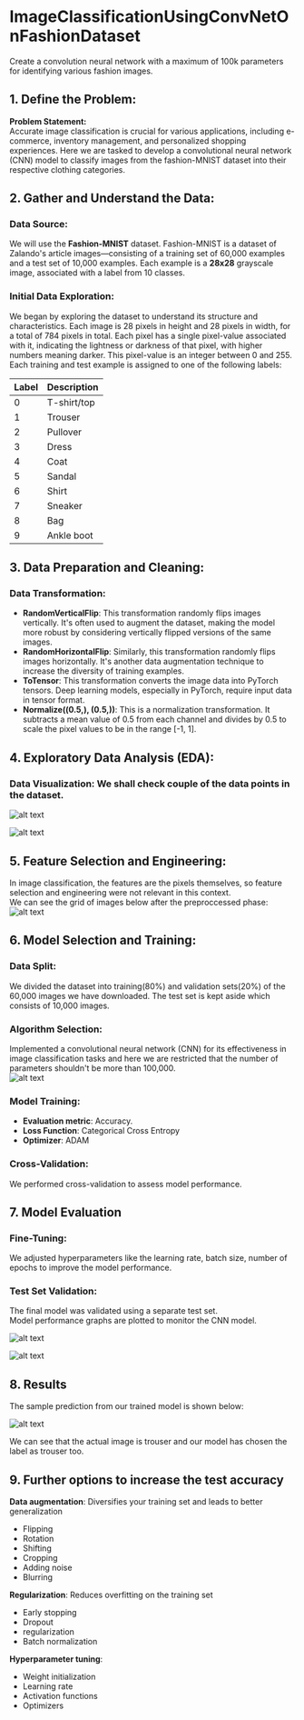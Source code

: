 # ImageClassificationUsingConvNetOnFashionDataset
Create a convolution neural network with a maximum of 100k parameters for identifying various fashion images.

## 1. Define the Problem:

**Problem Statement:**  
Accurate image classification is crucial for various applications, including e-commerce, inventory management, and personalized shopping experiences. Here we are tasked to develop a convolutional neural network (CNN) model to classify images from the fashion-MNIST dataset into their respective clothing categories.


## 2. Gather and Understand the Data:

### Data Source: 
We will use the **Fashion-MNIST** dataset. Fashion-MNIST is a dataset of Zalando's article images—consisting of a training set of 60,000 examples and a test set of 10,000 examples. Each example is a **28x28** grayscale image, associated with a label from 10 classes.

### Initial Data Exploration:  
We began by exploring the dataset to understand its structure and characteristics. Each image is 28 pixels in height and 28 pixels in width, for a total of 784 pixels in total. Each pixel has a single pixel-value associated with it, indicating the lightness or darkness of that pixel, with higher numbers meaning darker. This pixel-value is an integer between 0 and 255.
Each training and test example is assigned to one of the following labels:  

| Label | Description   |
|-------|---------------|
| 0     | T-shirt/top   |
| 1     | Trouser       |
| 2     | Pullover      |
| 3     | Dress         |
| 4     | Coat          |
| 5     | Sandal        |
| 6     | Shirt         |
| 7     | Sneaker       |
| 8     | Bag           |
| 9     | Ankle boot    |



## 3. Data Preparation and Cleaning:
### Data Transformation: 

- **RandomVerticalFlip**: This transformation randomly flips images vertically. It's often used to augment the dataset, making the model more robust by considering vertically flipped versions of the same images.  
- **RandomHorizontalFlip**: Similarly, this transformation randomly flips images horizontally. It's another data augmentation technique to increase the diversity of training examples.  
- **ToTensor**: This transformation converts the image data into PyTorch tensors. Deep learning models, especially in PyTorch, require input data in tensor format.  
- **Normalize((0.5,), (0.5,))**: This is a normalization transformation. It subtracts a mean value of 0.5 from each channel and divides by 0.5 to scale the pixel values to be in the range [-1, 1].  

## 4. Exploratory Data Analysis (EDA):

### Data Visualization: We shall check couple of the data points in the dataset.

![alt text](./images/dress.png)  

![alt text](./images/sneaker.png)  

## 5. Feature Selection and Engineering:

In image classification, the features are the pixels themselves, so feature selection and engineering were not relevant in this context.  
We can see the grid of images below after the preproccessed phase:  
![alt text](./images/training_sample_grid.png)  

## 6. Model Selection and Training:


### Data Split:  
We divided the dataset into training(80%) and validation sets(20%) of the 60,000 images we have downloaded. The test set is kept aside which consists of 10,000 images.  

### Algorithm Selection:  
Implemented a convolutional neural network (CNN) for its effectiveness in image classification tasks and here we
are restricted that the number of parameters shouldn't be more than 100,000.  
![alt text](./images/model_summary.png)    

### Model Training:  
- **Evaluation metric**: Accuracy. 
- **Loss Function**: Categorical Cross Entropy
- **Optimizer**: ADAM

### Cross-Validation:  
We performed cross-validation to assess model performance.

## 7. Model Evaluation

### Fine-Tuning:  
We adjusted hyperparameters like the learning rate, batch size, number of epochs to improve the model performance.  
### Test Set Validation:  
The final model was validated using a separate test set.  
Model performance graphs are plotted to monitor the CNN model.  

![alt text](./images/accuracy_epoch.png)  

![alt text](./images/loss_epoch.png)  



## 8. Results  
The sample prediction from our trained model is shown below:  

![alt text](./images/predition.png)  

We can see that the actual image is trouser and our model has chosen the label as trouser too.  

## 9. Further options to increase the test accuracy
**Data augmentation**: Diversifies your training set and leads to better generalization

- Flipping
- Rotation
- Shifting
- Cropping
- Adding noise
- Blurring

**Regularization**: Reduces overfitting on the training set

- Early stopping
- Dropout
- regularization
- Batch normalization

**Hyperparameter tuning**:
- Weight initialization
- Learning rate
- Activation functions
- Optimizers
